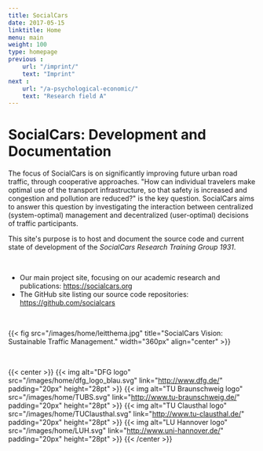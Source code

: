 ```yaml
---
title: SocialCars
date: 2017-05-15
linktitle: Home
menu: main
weight: 100
type: homepage
previous :
    url: "/imprint/"
    text: "Imprint"
next :
    url: "/a-psychological-economic/"
    text: "Research field A"
---
```


# SocialCars: Development and Documentation

The focus of SocialCars is on significantly improving future urban road traffic, through cooperative approaches.
"How can individual travelers make optimal use of the transport infrastructure, so that safety is increased and congestion and pollution are reduced?" is the key question.
SocialCars aims to answer this question by investigating the interaction between centralized (system-optimal) management and decentralized (user-optimal) decisions of traffic participants.

This site's purpose is to host and document the source code and current state of development of the *SocialCars Research Training Group 1931*.

<br>

* Our main project site, focusing on our academic research and publications: https://socialcars.org
* The GitHub site listing our source code repositories: https://github.com/socialcars

<br>

{{< fig src="/images/home/leitthema.jpg" title="SocialCars Vision: Sustainable Traffic Management." width="360px" align="center" >}}

<br>

{{< center >}}
{{< img alt="DFG logo" src="/images/home/dfg_logo_blau.svg" link="http://www.dfg.de/" padding="20px" height="28pt" >}}
{{< img alt="TU Braunschweig logo" src="/images/home/TUBS.svg" link="http://www.tu-braunschweig.de/" padding="20px" height="28pt" >}}
{{< img alt="TU Clausthal logo" src="/images/home/TUClausthal.svg" link="http://www.tu-clausthal.de/" padding="20px" height="28pt" >}}
{{< img alt="LU Hannover logo" src="/images/home/LUH.svg" link="http://www.uni-hannover.de/" padding="20px" height="28pt" >}}
{{< /center >}}
